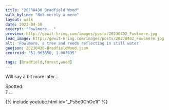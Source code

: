 ```yaml
---
title: "20230430 Bradfield Wood"
walk_byline: "Not merely a mere"
layout: walk
date: 2023-04-30
excerpt: "Fowlmere..."
preview: http://gewit-hring.com/images/posts/20230402_Fowlmere.jpg
lead_image: http://gewit-hring.com/images/posts/20230402_Fowlmere.jpg
alt: 'Fowlmere, a tree and reeds reflecting in still water'
geojson: 20230430-BradfieldWood.json
centroid: "51.963850, 1.007635"

tags: [Bradfield,forest,wood]
---
```

Will say a bit more later...


Spotted:   
? ... 

{% include youtube.html id="_Ps5e0ChOe1I" %} 
